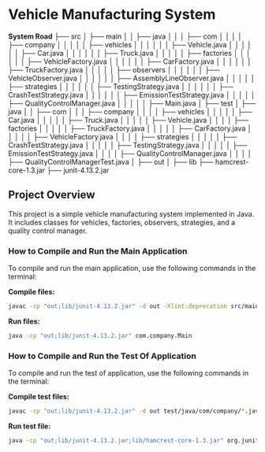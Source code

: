 # Vehicle Manufacturing System

**System Road**
├── src
│   ├── main
│   │   ├── java
│   │   │   ├── com
│   │   │   │   ├── company
│   │   │   │   │   ├── vehicles
│   │   │   │   │   │   ├── Vehicle.java
│   │   │   │   │   │   ├── Car.java
│   │   │   │   │   │   ├── Truck.java
│   │   │   │   │   ├── factories
│   │   │   │   │   │   ├── VehicleFactory.java
│   │   │   │   │   │   ├── CarFactory.java
│   │   │   │   │   │   ├── TruckFactory.java
│   │   │   │   │   ├── observers
│   │   │   │   │   │   ├── VehicleObserver.java
│   │   │   │   │   │   ├── AssemblyLineObserver.java
│   │   │   │   │   ├── strategies
│   │   │   │   │   │   ├── TestingStrategy.java
│   │   │   │   │   │   ├── CrashTestStrategy.java
│   │   │   │   │   │   ├── EmissionTestStrategy.java
│   │   │   │   │   ├── QualityControlManager.java
│   │   │   │   │   ├── Main.java
│
├── test
│   ├── java
│   │   ├── com
│   │   │   ├── company
│   │   │   │   ├── vehicles
│   │   │   │   │   ├── Car.java
│   │   │   │   │   ├── Truck.java
│   │   │   │   │   ├── Vehicle.java
│   │   │   │   ├── factories
│   │   │   │   │   ├── TruckFactory.java
│   │   │   │   │   ├── CarFactory.java
│   │   │   │   │   ├── VehicleFactory.java
│   │   │   │   ├── strategies
│   │   │   │   │   ├── CrashTestStrategy.java
│   │   │   │   │   ├── TestingStrategy.java
│   │   │   │   │   ├── EmissionTestStrategy.java
│   │   │   │   ├── QualityControlManager.java
│   │   │   │   ├── QualityControlManagerTest.java
│
├── out
│
├── lib
    ├── hamcrest-core-1.3.jar
    ├── junit-4.13.2.jar

## Project Overview
This project is a simple vehicle manufacturing system implemented in Java. It includes classes for vehicles, factories, observers, strategies, and a quality control manager.

### How to Compile and Run the Main Application
To compile and run the main application, use the following commands in the terminal:

**Compile files:**
```bash
javac -cp "out;lib/junit-4.13.2.jar" -d out -Xlint:deprecation src/main/java/com/company/*.java src/main/java/com/company/vehicles/*.java src/main/java/com/company/factories/*.java src/main/java/com/company/observers/*.java src/main/java/com/company/strategies/*.java
```

**Run files:**
```bash
java -cp "out;lib/junit-4.13.2.jar" com.company.Main
```

### How to Compile and Run the Test Of Application
To compile and run the test of application, use the following commands in the terminal:

**Compile test files:**
```bash
javac -cp "out;lib/junit-4.13.2.jar" -d out test/java/com/company/*.java test/java/com/company/vehicles/*.java test/java/com/company/factories/*.java test/java/com/company/strategies/*.java
```

**Run test file:**
```bash
java -cp "out;lib/junit-4.13.2.jar;lib/hamcrest-core-1.3.jar" org.junit.runner.JUnitCore com.company.QualityControlManagerTest
```